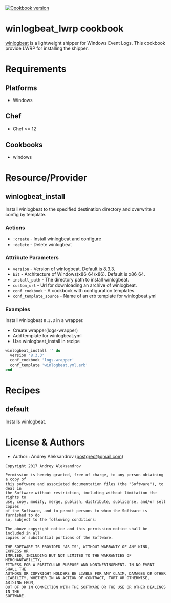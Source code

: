 [![Cookbook version](https://img.shields.io/cookbook/v/winlogbeat_lwrp.svg)](https://supermarket.chef.io/cookbooks/winlogbeat_lwrp)

# winlogbeat_lwrp cookbook
[winlogbeat](https://www.elastic.co/products/beats/winlogbeat) is a lightweight shipper for Windows Event Logs.
This cookbook provide LWRP for installing the shipper.

# Requirements
## Platforms
- Windows

## Chef

- Chef >= 12

## Cookbooks

- windows

# Resource/Provider
## winlogbeat_install

Install winlogbeat to the specified destination directory and overwrite a config by template.

### Actions

* `:create` - Install winlogbeat and configure
* `:delete` - Delete winlogbeat

### Attribute Parameters

* `version` - Version of winlogbeat. Default is 8.3.3.
* `bit` - Architecture of Windows(x86_64/x86). Default is x86_64.
* `install_path` - The directory path to install winlogbeat.
* `custom_url` - Url for downloading an archive of winlogbeat.
* `conf_cookbook` - A cookbook with configuration templates.
* `conf_template_source` - Name of an erb template for winlogbeat.yml

### Examples

Install winlogbeat `8.3.3` in a wrapper.

* Create wrapper(logs-wrapper)
* Add template for winlogbeat.yml
* Use winlogbeat_install in recipe

```ruby
winlogbeat_install '' do
  version '8.3.3'
  conf_cookbook 'logs-wrapper'
  conf_template 'winlogbeat.yml.erb'
end
```

# Recipes
## default

Installs winlogbeat.

# License & Authors
- Author:: Andrey Aleksandrov (<postgred@gmail.com>)

```text
Copyright 2017 Andrey Aleksandrov

Permission is hereby granted, free of charge, to any person obtaining a copy of
this software and associated documentation files (the "Software"), to deal in 
the Software without restriction, including without limitation the rights to 
use, copy, modify, merge, publish, distribute, sublicense, and/or sell copies
of the Software, and to permit persons to whom the Software is furnished to do
so, subject to the following conditions:

The above copyright notice and this permission notice shall be included in all
copies or substantial portions of the Software.

THE SOFTWARE IS PROVIDED "AS IS", WITHOUT WARRANTY OF ANY KIND, EXPRESS OR 
IMPLIED, INCLUDING BUT NOT LIMITED TO THE WARRANTIES OF MERCHANTABILITY,
FITNESS FOR A PARTICULAR PURPOSE AND NONINFRINGEMENT. IN NO EVENT SHALL THE
AUTHORS OR COPYRIGHT HOLDERS BE LIABLE FOR ANY CLAIM, DAMAGES OR OTHER
LIABILITY, WHETHER IN AN ACTION OF CONTRACT, TORT OR OTHERWISE, ARISING FROM,
OUT OF OR IN CONNECTION WITH THE SOFTWARE OR THE USE OR OTHER DEALINGS IN THE
SOFTWARE.
```
